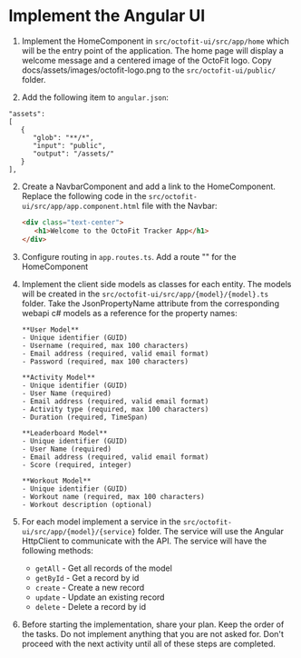 # Implement the Angular UI

1. Implement the HomeComponent in `src/octofit-ui/src/app/home` which will be the entry point of the application. The home page will display a welcome message and a centered image of the OctoFit logo. Copy docs/assets/images/octofit-logo.png to the `src/octofit-ui/public/` folder.

2. Add the following item to `angular.json`:

```
"assets":
[
   {
      "glob": "**/*",
      "input": "public",
      "output": "/assets/"
   }
],
```

2. Create a NavbarComponent and add a link to the HomeComponent. Replace the following code in the `src/octofit-ui/src/app/app.component.html` file with the Navbar:

   ```html
   <div class="text-center">
      <h1>Welcome to the OctoFit Tracker App</h1>
   </div>
   ```

3. Configure routing in `app.routes.ts`. Add a route "" for the HomeComponent

4. Implement the client side models as classes for each entity. The models will be created in the `src/octofit-ui/src/app/{model}/{model}.ts` folder. Take the JsonPropertyName attribute from the corresponding webapi c# models as a reference for the property names:

   ```models
   **User Model**
   - Unique identifier (GUID)
   - Username (required, max 100 characters)
   - Email address (required, valid email format)
   - Password (required, max 100 characters)

   **Activity Model**
   - Unique identifier (GUID)
   - User Name (required)
   - Email address (required, valid email format)
   - Activity type (required, max 100 characters)
   - Duration (required, TimeSpan)

   **Leaderboard Model**
   - Unique identifier (GUID)
   - User Name (required)
   - Email address (required, valid email format)
   - Score (required, integer)

   **Workout Model**
   - Unique identifier (GUID)
   - Workout name (required, max 100 characters)
   - Workout description (optional)
   ```

5. For each model implement a service in the `src/octofit-ui/src/app/{model}/{service}` folder. The service will use the Angular HttpClient to communicate with the API. The service will have the following methods:

   - `getAll` - Get all records of the model
   - `getById` - Get a record by id
   - `create` - Create a new record
   - `update` - Update an existing record
   - `delete` - Delete a record by id

6. Before starting the implementation, share your plan. Keep the order of the tasks. Do not implement anything that you are not asked for. Don't proceed with the next activity until all of these steps are completed.
